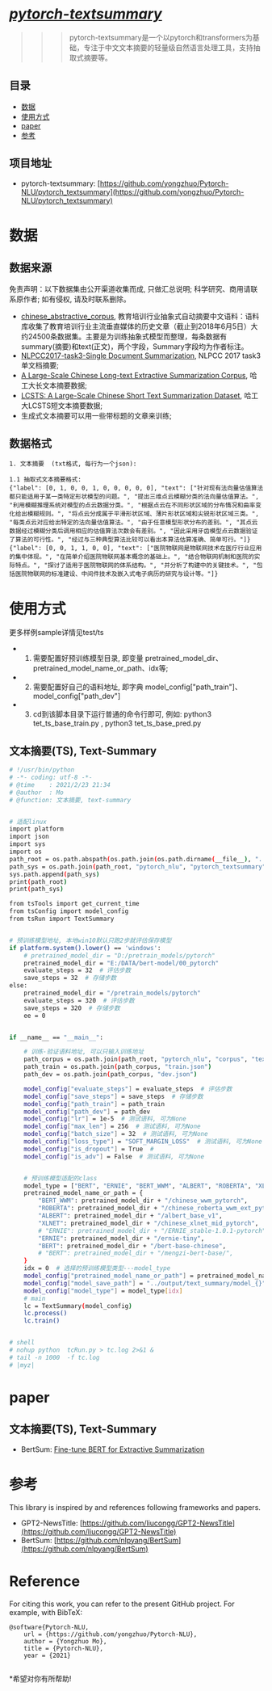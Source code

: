 
# [***pytorch-textsummary***](https://github.com/yongzhuo/Pytorch-NLU/pytorch_textsummary)
>>> pytorch-textsummary是一个以pytorch和transformers为基础，专注于中文文本摘要的轻量级自然语言处理工具，支持抽取式摘要等。


## 目录
* [数据](#数据)
* [使用方式](#使用方式)
* [paper](#paper)
* [参考](#参考)


## 项目地址
   - pytorch-textsummary: [https://github.com/yongzhuo/Pytorch-NLU/pytorch_textsummary](https://github.com/yongzhuo/Pytorch-NLU/pytorch_textsummary)
  
  
# 数据
## 数据来源
免责声明：以下数据集由公开渠道收集而成, 只做汇总说明; 科学研究、商用请联系原作者; 如有侵权, 请及时联系删除。
  * [chinese_abstractive_corpus](https://github.com/wonderfulsuccess/chinese_abstractive_corpus), 教育培训行业抽象式自动摘要中文语料：语料库收集了教育培训行业主流垂直媒体的历史文章（截止到2018年6月5日）大约24500条数据集。主要是为训练抽象式模型而整理，每条数据有summary(摘要)和text(正文)，两个字段，Summary字段均为作者标注。
  * [NLPCC2017-task3-Single Document Summarization](http://tcci.ccf.org.cn/conference/2017/taskdata.php), NLPCC 2017 task3 单文档摘要;
  * [A Large-Scale Chinese Long-text Extractive Summarization Corpus](http://icrc.hitsz.edu.cn/info/1037/1411.htm), 哈工大长文本摘要数据;
  * [LCSTS: A Large-Scale Chinese Short Text Summarization Dataset](http://icrc.hitsz.edu.cn/info/1037/1141.htm), 哈工大LCSTS短文本摘要数据;	
  * 生成式文本摘要可以用一些带标题的文章来训练;

## 数据格式
```
1. 文本摘要  (txt格式, 每行为一个json):

1.1 抽取式文本摘要格式:
{"label": [0, 1, 0, 0, 1, 0, 0, 0, 0, 0], "text": ["针对现有法向量估值算法都只能适用于某一类特定形状模型的问题。", "提出三维点云模糊分类的法向量估值算法。", "利用模糊推理系统对模型的点云数据分类。", "根据点云在不同形状区域的分布情况和曲率变化给出模糊规则。", "将点云分成属于平滑形状区域、薄片形状区域和尖锐形状区域三类。", "每类点云对应给出特定的法向量估值算法。", "由于任意模型形状分布的差别。", "其点云数据经过模糊分类后调用相应的估值算法次数会有差别。", "因此采用牙齿模型点云数据验证了算法的可行性。", "经过与三种典型算法比较可以看出本算法估算准确、简单可行。"]}
{"label": [0, 0, 1, 1, 0, 0], "text": ["医院物联网是物联网技术在医疗行业应用的集中体现。", "在简单介绍医院物联网基本概念的基础上。", "结合物联网机制和医院的实际特点。", "探讨了适用于医院物联网的体系结构。", "并分析了构建中的关键技术。", "包括医院物联网的标准建设、中间件技术及嵌入式电子病历的研究与设计等。"]}

```


# 使用方式
  更多样例sample详情见test/ts
  - 1. 需要配置好预训练模型目录, 即变量 pretrained_model_dir、pretrained_model_name_or_path、idx等;
  - 2. 需要配置好自己的语料地址, 即字典 model_config["path_train"]、model_config["path_dev"]
  - 3. cd到该脚本目录下运行普通的命令行即可, 例如: python3 tet_ts_base_train.py , python3 tet_ts_base_pred.py
## 文本摘要(TS), Text-Summary
```bash
# !/usr/bin/python
# -*- coding: utf-8 -*-
# @time    : 2021/2/23 21:34
# @author  : Mo
# @function: 文本摘要, text-summary


# 适配linux
import platform
import json
import sys
import os
path_root = os.path.abspath(os.path.join(os.path.dirname(__file__), "../.."))
path_sys = os.path.join(path_root, "pytorch_nlu", "pytorch_textsummary")
sys.path.append(path_sys)
print(path_root)
print(path_sys)

from tsTools import get_current_time
from tsConfig import model_config
from tsRun import TextSummary


# 预训练模型地址, 本地win10默认只跑2步就评估保存模型
if platform.system().lower() == 'windows':
    # pretrained_model_dir = "D:/pretrain_models/pytorch"
    pretrained_model_dir = "E:/DATA/bert-model/00_pytorch"
    evaluate_steps = 32  # 评估步数
    save_steps = 32  # 存储步数
else:
    pretrained_model_dir = "/pretrain_models/pytorch"
    evaluate_steps = 320  # 评估步数
    save_steps = 320  # 存储步数
    ee = 0


if __name__ == "__main__":

    # 训练-验证语料地址, 可以只输入训练地址
    path_corpus = os.path.join(path_root, "pytorch_nlu", "corpus", "text_summary", "maths_toy")
    path_train = os.path.join(path_corpus, "train.json")
    path_dev = os.path.join(path_corpus, "dev.json")

    model_config["evaluate_steps"] = evaluate_steps  # 评估步数
    model_config["save_steps"] = save_steps  # 存储步数
    model_config["path_train"] = path_train
    model_config["path_dev"] = path_dev
    model_config["lr"] = 1e-5  # 测试语料, 可为None
    model_config["max_len"] = 256  # 测试语料, 可为None
    model_config["batch_size"] = 32  # 测试语料, 可为None
    model_config["loss_type"] = "SOFT_MARGIN_LOSS"  # 测试语料, 可为None
    model_config["is_dropout"] = True  #
    model_config["is_adv"] = False  # 测试语料, 可为None


    # 预训练模型适配的class
    model_type = ["BERT", "ERNIE", "BERT_WWM", "ALBERT", "ROBERTA", "XLNET", "ELECTRA"]
    pretrained_model_name_or_path = {
        "BERT_WWM": pretrained_model_dir + "/chinese_wwm_pytorch",
        "ROBERTA": pretrained_model_dir + "/chinese_roberta_wwm_ext_pytorch",
        "ALBERT": pretrained_model_dir + "/albert_base_v1",
        "XLNET": pretrained_model_dir + "/chinese_xlnet_mid_pytorch",
        # "ERNIE": pretrained_model_dir + "/ERNIE_stable-1.0.1-pytorch",
        "ERNIE": pretrained_model_dir + "/ernie-tiny",
        "BERT": pretrained_model_dir + "/bert-base-chinese",
        # "BERT": pretrained_model_dir + "/mengzi-bert-base/",
    }
    idx = 0  # 选择的预训练模型类型---model_type
    model_config["pretrained_model_name_or_path"] = pretrained_model_name_or_path[model_type[idx]]
    model_config["model_save_path"] = "../output/text_summary/model_{}".format(model_type[idx])
    model_config["model_type"] = model_type[idx]
    # main
    lc = TextSummary(model_config)
    lc.process()
    lc.train()


# shell
# nohup python  tcRun.py > tc.log 2>&1 &
# tail -n 1000  -f tc.log
# |myz|
```


# paper
## 文本摘要(TS), Text-Summary
* BertSum:   [Fine-tune BERT for Extractive Summarization](https://arxiv.org/pdf/1903.10318.pdf)


# 参考
This library is inspired by and references following frameworks and papers.

* GPT2-NewsTitle:   [https://github.com/liucongg/GPT2-NewsTitle](https://github.com/liucongg/GPT2-NewsTitle)
* BertSum: [https://github.com/nlpyang/BertSum](https://github.com/nlpyang/BertSum)


# Reference
For citing this work, you can refer to the present GitHub project. For example, with BibTeX:
```
@software{Pytorch-NLU,
    url = {https://github.com/yongzhuo/Pytorch-NLU},
    author = {Yongzhuo Mo},
    title = {Pytorch-NLU},
    year = {2021}
    
```
*希望对你有所帮助!
